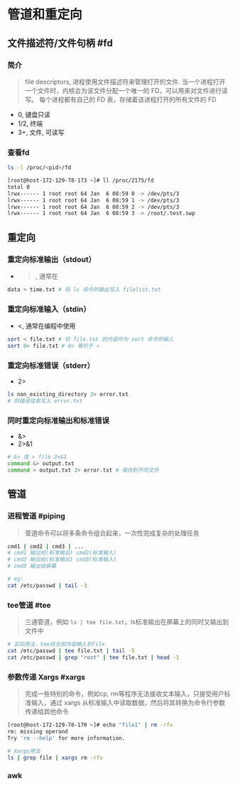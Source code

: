 # 管道和重定向
## 文件描述符/文件句柄  #fd 

### 简介

> file descriptors, 进程使用文件描述符来管理打开的文件.
> 当一个进程打开一个文件时，内核会为该文件分配一个唯一的 FD，可以用来对文件进行读写。
> 每个进程都有自己的 FD 表，存储着该进程打开的所有文件的 FD

- 0, 键盘只读
- 1/2, 终端
- 3+, 文件, 可读写

### 查看fd

```bash
ls -l /proc/<pid>/fd

[root@host-172-129-78-173 ~]# ll /proc/2175/fd
total 0
lrwx------ 1 root root 64 Jan  6 08:59 0 -> /dev/pts/3
lrwx------ 1 root root 64 Jan  6 08:59 1 -> /dev/pts/3
lrwx------ 1 root root 64 Jan  6 08:59 2 -> /dev/pts/3
lrwx------ 1 root root 64 Jan  6 08:59 3 -> /root/.test.swp
```

## 重定向

### 重定向标准输出（stdout）

- >, 通常在
```bash
data > time.txt # 将 ls 命令的输出写入 filelist.txt
```
### 重定向标准输入（stdin）

- <, 通常在编程中使用
```bash
sort < file.txt # 将 file.txt 的内容作为 sort 命令的输入
sort 0< file.txt # 0< 等价于 <
```
### 重定向标准错误（stderr）

- 2>
```bash
ls non_existing_directory 2> error.txt
# 将错误信息写入 error.txt
```
### 同时重定向标准输出和标准错误

- &>
- 2>&1
```bash
# &> 或 > file 2>&1
command &> output.txt
command > output.txt 2> error.txt # 保存到不同文件
```

## 管道

### 进程管道 #piping

> 管道命令可以将多条命令组合起来，一次性完成复杂的处理任务


```bash
cmd1 | cmd2 | cmd3 | ...
# cmd1 输出给(标准输出) cmd2(标准输入)
# cmd2 输出给(标准输出) cmd3(标准输入)
# cmd3 输出给屏幕

# eg:
cat /etc/passwd | tail -3
```

### tee管道 #tee 

> 三通管道，例如 `ls | tee file.txt`，ls标准输出在屏幕上的同时又输出到文件中

```bash
# 实际用法，tee将全部内容输入到file
cat /etc/passwd | tee file.txt | tail -5
cat /etc/passwd | grep "root" | tee file.txt | head -1
```

### 参数传递 Xargs #xargs

> 完成一些特别的命令，例如cp, rm等程序无法接收文本输入，只接受用户标准输入，通过 xargs 从标准输入中读取数据，然后将其转换为命令行参数传递给其他命令

```bash
[root@host-172-129-78-170 ~]# echo "file1" | rm -rfv
rm: missing operand
Try 'rm --help' for more information.

# Xargs用法
ls | grep file | xargs rm -rfv
```

### awk
